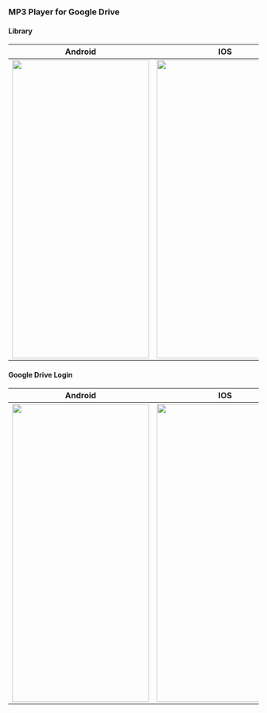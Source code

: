 <h3>MP3 Player for Google Drive</h3>

<h4>Library</h4>

| Android  | IOS   |
|---|---|
| <img src="https://github.com/benilyxdd/simple_player/assets/65816634/c4a79eab-a949-4f93-91b0-f447c10a5e1a" width="275" height="600" />  | <img src="https://github.com/benilyxdd/simple_player/assets/65816634/3caeef06-55ba-4635-8065-be27cc1f70d8"  width="275" height="600">   |

<h4>Google Drive Login</h4>

| Android  | IOS   |
|---|---|
| <img src="https://github.com/benilyxdd/simple_player/assets/65816634/60599841-5076-4d05-89c4-0134276a6950" width="275" height="600" />  |<img src="https://github.com/benilyxdd/simple_player/assets/65816634/a08e17f4-bed8-48d7-b7f8-9b080acd923b"  width="275" height="600">   |
